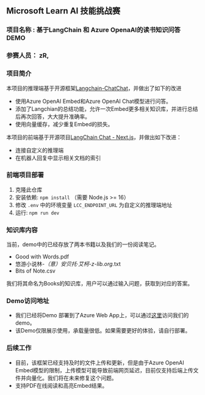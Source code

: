 ## Microsoft Learn AI 技能挑战赛
### 项目名称 : 基于LangChain 和 Azure OpenaAI的读书知识问答DEMO
### 参赛人员： zR,

### 项目简介
本项目的推理端基于开源框架[Langchain-ChatChat](https://github.com/chatchat-space/Langchain-Chatchat)，并做出了如下的改进
+ 使用Azure OpenAI Embed和Azure OpenAI Chat模型进行问答。
+ 添加了Langchian的总结功能，允许一次Embed更多相关知识库，并进行总结后再次回答，大大提升准确率。
+ 使用向量缓存，减少重复Embed的损失。

本项目的前端基于开源项目[LangChain Chat - Next.js](https://github.com/zahidkhawaja/langchain-chat-nextjs)，并做出如下改进：
+ 连接自定义的推理端
+ 在机器人回复中显示相关文档的索引

### 前端项目部署

1. 克隆此仓库
2. 安装依赖: `npm install` （需要 Node.js >= 16）
3. 修改 `.env` 中的环境变量 `LCC_ENDPOINT_URL` 为自定义的推理端地址
4. 运行: `npm run dev`


### 知识库内容
当前，demo中的已经存放了两本书籍以及我们的一份阅读笔记。
+ Good with Words.pdf
+ 悠游小说林-_（意）安贝托·艾柯_-_z-lib.org_.txt
+ Bits of Note.csv

我们将其命名为Books的知识库，用户可以通过输入问题，获取到对应的答案。

### Demo访问地址
+ 我们已经将Demo 部署到了Azure Web App上，可以通过[这里](https://wonderful-sea-0b60a9b00.3.azurestaticapps.net/)访问我们的demo。
+ 该Demo仅限展示使用，承载量很低。如果需要更好的体验，请自行部署。

### 后续工作
+ 目前，该框架已经支持及时的文件上传和更新，但是由于Azure OpenAI Embed模型的限制，上传模型可能导致前端网页延迟，目前仅支持后端上传文件并向量化。我们将在未来修复这个问题。
+ 支持PDF在线阅读和高亮Embed结果。


